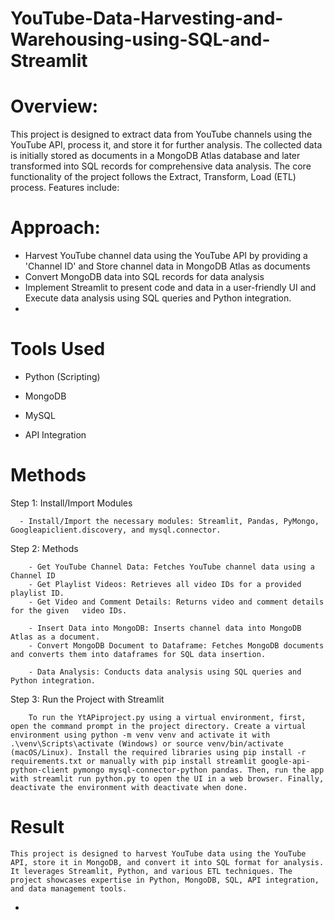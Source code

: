 # YouTube-Data-Harvesting-and-Warehousing-using-SQL-and-Streamlit

# Overview:
  This project is designed to extract data from YouTube channels using the YouTube API, process it, and store it for further analysis. The collected data is initially stored as documents in a MongoDB Atlas database and later transformed into SQL records for comprehensive data analysis. The core functionality of the project follows the Extract, Transform, Load (ETL) process. Features include:

# Approach:

  - Harvest YouTube channel data using the YouTube API by providing a 'Channel ID' and Store channel data in MongoDB Atlas as documents
  -  Convert MongoDB data into SQL records for data analysis
  -  Implement Streamlit to present code and data in a user-friendly UI and Execute data analysis using SQL queries and Python integration.
  -  
# Tools Used 

   - Python (Scripting)
     
   - MongoDB
     
   - MySQL
     
   - API Integration
# Methods
Step 1: Install/Import Modules
      
      - Install/Import the necessary modules: Streamlit, Pandas, PyMongo, Googleapiclient.discovery, and mysql.connector.

Step 2: Methods

        - Get YouTube Channel Data: Fetches YouTube channel data using a Channel ID
        - Get Playlist Videos: Retrieves all video IDs for a provided playlist ID.
        - Get Video and Comment Details: Returns video and comment details for the given   video IDs.

        - Insert Data into MongoDB: Inserts channel data into MongoDB Atlas as a document.
        - Convert MongoDB Document to Dataframe: Fetches MongoDB documents and converts them into dataframes for SQL data insertion.

        - Data Analysis: Conducts data analysis using SQL queries and Python integration.

Step 3: Run the Project with Streamlit

        To run the YtAPiproject.py using a virtual environment, first, open the command prompt in the project directory. Create a virtual environment using python -m venv venv and activate it with .\venv\Scripts\activate (Windows) or source venv/bin/activate (macOS/Linux). Install the required libraries using pip install -r requirements.txt or manually with pip install streamlit google-api-python-client pymongo mysql-connector-python pandas. Then, run the app with streamlit run python.py to open the UI in a web browser. Finally, deactivate the environment with deactivate when done.

# Result
    This project is designed to harvest YouTube data using the YouTube API, store it in MongoDB, and convert it into SQL format for analysis. It leverages Streamlit, Python, and various ETL techniques. The project showcases expertise in Python, MongoDB, SQL, API integration, and data management tools. 
  -
    
  
